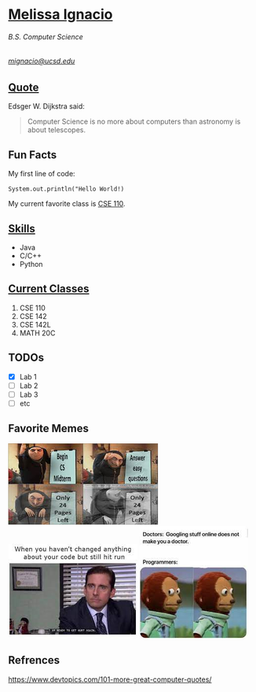 # **[Melissa Ignacio](Melissa_Ignacio.png)**
###### *B.S. Computer Science*
###### mignacio@ucsd.edu



## [Quote](#refrences)
Edsger W. Dijkstra said:
> Computer Science is no more about computers than astronomy is about telescopes.

## Fun Facts
My first line of code:
```
System.out.println("Hello World!)
```

My current favorite class is [CSE 110](https://canvas.ucsd.edu/courses/30736). 

## [Skills](https://en.wikipedia.org/wiki/Programming_language)
* Java
* C/C++
* Python

## [Current Classes](https://canvas.ucsd.edu/)
1. CSE 110
2. CSE 142
3. CSE 142L
4. MATH 20C

## TODOs
- [x] Lab 1
- [ ] Lab 2
- [ ] Lab 3
- [ ] etc

## Favorite Memes
![Meme #1](download.jpg)
![Meme #2](download-1.jpg)
![Meme #3](download-2.jpg)

## Refrences
https://www.devtopics.com/101-more-great-computer-quotes/
